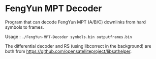 # FengYun MPT Decoder

Program that can decode FengYun MPT (A/B/C) downlinks from hard symbols to frames.

Usage : `./FengYun-MPT-Decoder symbols.bin outputframes.bin`

The differential decoder and RS (using libcorrect in the background) are both from https://github.com/opensatelliteproject/libsathelper.